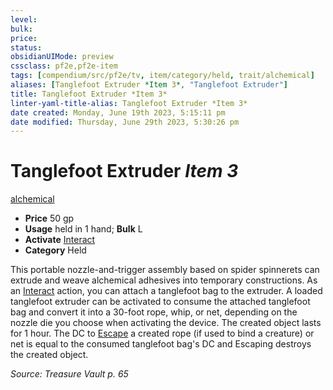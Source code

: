 ```yaml
---
level:
bulk:
price:
status:
obsidianUIMode: preview
cssclass: pf2e,pf2e-item
tags: [compendium/src/pf2e/tv, item/category/held, trait/alchemical]
aliases: [Tanglefoot Extruder *Item 3*, "Tanglefoot Extruder"]
title: Tanglefoot Extruder *Item 3*
linter-yaml-title-alias: Tanglefoot Extruder *Item 3*
date created: Monday, June 19th 2023, 5:15:11 pm
date modified: Thursday, June 29th 2023, 5:30:26 pm
---
```


# Tanglefoot Extruder *Item 3*

[alchemical](rules/traits/alchemical.md)  

- **Price** 50 gp
- **Usage** held in 1 hand; **Bulk** L
- **Activate** [Interact](rules/actions/interact.md)
- **Category** Held

This portable nozzle-and-trigger assembly based on spider spinnerets can extrude and weave alchemical adhesives into temporary constructions. As an [Interact](rules/actions/interact.md) action, you can attach a tanglefoot bag to the extruder. A loaded tanglefoot extruder can be activated to consume the attached tanglefoot bag and convert it into a 30-foot rope, whip, or net, depending on the nozzle die you choose when activating the device. The created object lasts for 1 hour. The DC to [Escape](rules/actions/escape.md) a created rope (if used to bind a creature) or net is equal to the consumed tanglefoot bag's DC and Escaping destroys the created object.

*Source: Treasure Vault p. 65*
